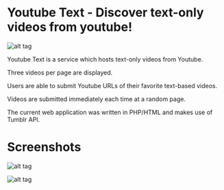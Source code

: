# Youtube Text - Discover text-only videos from youtube!

![alt tag](https://raw.githubusercontent.com/Web2ART/youtube-text/master/logo.png)

Youtube Text is a service which hosts text-only videos from Youtube.

Three videos per page are displayed.

Users are able to submit Youtube URLs of their favorite text-based videos.

Videos are submitted immediately each time at a random page.

The current web application was written in PHP/HTML and makes use of Tumblr API.

# Screenshots

![alt tag](https://raw.githubusercontent.com/Web2ART/youtube-text/master/video.png)

![alt tag](https://raw.githubusercontent.com/Web2ART/youtube-text/master/text.png)
